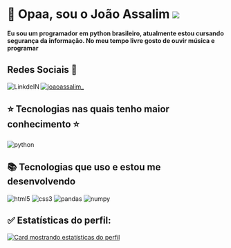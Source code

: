 # :space_invader: Opaa, sou o João Assalim <img src="https://github.com/TheDudeThatCode/TheDudeThatCode/blob/master/Assets/Earth.gif" width:24px>

__Eu sou um programador em python brasileiro, atualmente estou cursando segurança da informação.
No meu tempo livre gosto de ouvir música e programar__



## Redes Sociais 📲 ##
<p align="left">
<a href="https://instagram.com/joaoassalim_" target="blank"><img align="center" src="https://img.shields.io/badge/Instagram-100000?style=for-the-badge&logo=instagram&logoColor=purple" alt="joaoassalim_"/></a>
 <a target="_blank" href="https://www.linkedin.com/in/joaoassalim/"><img align="left" alt="LinkdeIN" src="https://img.shields.io/badge/LinkedIn-100000?style=for-the-badge&logo=linkedIn&logoColor=blue"/></a>


## :star: Tecnologias nas quais tenho maior conhecimento :star: ##
 <img align="center" alt="python" src="https://img.shields.io/badge/Python-16537e?style=for-the-badge&logo=python&logoColor=yellow" />
 
 ## :books: Tecnologias que uso e estou me desenvolvendo ##
 <div style="display: inline_block">
     <img align="center" alt="html5" src="https://img.shields.io/badge/HTML5-16537e?style=for-the-badge&logo=html5&logoColor=orange" />
     <img align="center" alt="css3" src="https://img.shields.io/badge/CSS3-16537e?style=for-the-badge&logo=css3&logoColor=blue" />
     <img align="center" alt="pandas" src="https://img.shields.io/badge/Pandas-16537e?style=for-the-badge&logo=pandas&logoColor=white" />
     <img align="center" alt="numpy" src="https://img.shields.io/badge/Numpy-16537e?style=for-the-badge&logo=numpy&logoColor=yellow" />
</div>
  
## :white_check_mark: Estatísticas do perfil: ##

[![Card mostrando estatísticas do perfil](https://github-profile-summary-cards.vercel.app/api/cards/profile-details?username=JoaoAssalim&theme=solarized_dark)](#)


